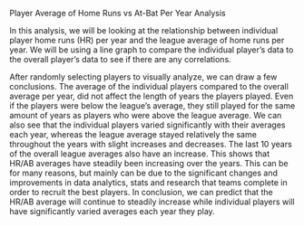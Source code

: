Player Average of Home Runs vs At-Bat Per Year Analysis 


In this analysis, we will be looking at the relationship between individual player home runs (HR) per year and the league average of home runs per year. We will be using a line graph to compare the individual player’s data to the overall player’s data to see if there are any correlations. 

After randomly selecting players to visually analyze, we can draw a few conclusions.  The average of the individual players compared to the overall average per year, did not affect the length of years the players played. Even if the players were below the league’s average, they still played for the same amount of years as players who were above the league average. We can also see that the individual players varied significantly with their averages each year, whereas the league average stayed relatively the same throughout the years with slight increases and decreases. The last 10 years of the overall league averages also have an increase. This shows that HR/AB averages have steadily been increasing over the years. This can be for many reasons, but mainly can be due to the significant changes and improvements in data analytics, stats and research that teams complete in order to recruit the best players. In conclusion, we can predict that the HR/AB average will continue to steadily increase while individual players will have significantly varied averages each year they play. 

